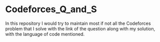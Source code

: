 # Codeforces_Q_and_S

In this repository I would try to maintain most if not all the Codeforces problem that I solve with the link of the question along with my solution, with the language of code mentioned.
